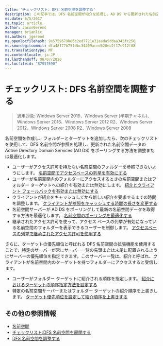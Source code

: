 ```yaml
---
title: 'チェックリスト: DFS 名前空間を調整する'
description: この記事では、DFS 名前空間が紹介を処理し、AD DS から更新された名前空間データをポーリングする方法を最適化する方法について説明します。
ms.date: 6/5/2017
ms.topic: article
author: JasonGerend
manager: brianlic
ms.author: jgerend
ms.openlocfilehash: 9e5759579b86c2ed7721a31aada5ddaa345fc256
ms.sourcegitcommit: dfa48f77b751dbc34409aced628eb2f17c912f08
ms.translationtype: MT
ms.contentlocale: ja-JP
ms.lasthandoff: 08/07/2020
ms.locfileid: "87957690"
---
```

# <a name="checklist-tune-a-dfs-namespace"></a>チェックリスト: DFS 名前空間を調整する

> 適用対象: Windows Server 2019、Windows Server (半期チャネル)、Windows Server 2016、Windows Server 2012 R2、Windows Server 2012、Windows Server 2008 R2、Windows Server 2008

名前空間を作成し、フォルダーとターゲットを追加したら、次のチェックリストを使用して、DFS 名前空間が参照を処理し、更新された名前空間データの Active Directory Domain Services (AD DS) をポーリングする方法を調整または最適化します。

-   ユーザーがアクセス許可を持たない名前空間のフォルダーを参照できないようにします。 [名前空間でアクセスベースの列挙を有効にする](enable-access-based-enumeration-on-a-namespace.md)
-   ユーザーが名前空間内のフォルダーにアクセスするときの名前空間またはフォルダー ターゲットへの紹介を有効または無効にします。 [紹介とクライアント フェールバックを有効または無効にする](enable-or-disable-referrals-and-client-failback.md)
-   クライアントが紹介をキャッシュしてから新しい紹介を要求するまでの時間を調整します。 [クライアントが参照をキャッシュする時間の長さを変更する](change-the-amount-of-time-that-clients-cache-referrals.md)
-   名前空間サーバーが AD DS をポーリングして最新の名前空間データを取得する方法を最適化します。 [名前空間のポーリングを最適化する](optimize-namespace-polling.md)
-   継承されたアクセス許可を使って、アクセス ベースの列挙が有効になっている名前空間のフォルダーを表示できるユーザーを制御します。 [アクセスベースの列挙で継承されたアクセス許可を使用する](using-inherited-permissions-with-access-based-enumeration.md)

さらに、ターゲットの優先順位と呼ばれる DFS 名前空間の拡張機能を使用することで、特定のサーバーが常にサーバー一覧の先頭または末尾に配置されるようにサーバーの優先順位を指定できます。このサーバー一覧は、紹介と呼ばれ、クライアントが名前空間内のターゲットを持つフォルダーにアクセスすると受信します。

-   ユーザーがフォルダー ターゲットに紹介される順序を指定します。 [紹介におけるターゲットの順序指定方法を設定する](set-the-ordering-method-for-targets-in-referrals.md)
-   特定の名前空間サーバーまたはフォルダー ターゲットの紹介順序を上書きします。 [ターゲット優先順位を設定して紹介順序を上書きする](set-target-priority-to-override-referral-ordering.md)

## <a name="additional-references"></a>その他の参照情報

-   [名前空間](/previous-versions/windows/it-pro/windows-server-2008-R2-and-2008/cc771914(v=ws.11))
-   [チェックリスト:DFS 名前空間を展開する](checklist-deploy-dfs-namespaces.md)
-   [DFS 名前空間を調整する](tuning-dfs-namespaces.md)
